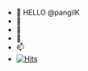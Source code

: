 - 👋 HELLO @pangilK
- 👀 
- 🌱 
- 💞️ 
- 📫
- [![Hits](https://hits.seeyoufarm.com/api/count/incr/badge.svg?url=https%3A%2F%2Fgithub.com%2FpangilK&count_bg=%2379C83D&title_bg=%23555555&icon=&icon_color=%23E7E7E7&title=hits&edge_flat=false)](https://hits.seeyoufarm.com)


<!---
pangilK/pangilK is a ✨ special ✨ repository because its `README.md` (this file) appears on your GitHub profile.
You can click the Preview link to take a look at your changes.
--->
